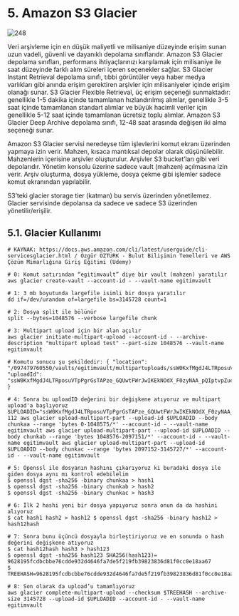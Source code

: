 ﻿# 5. Amazon S3 Glacier
![248](https://github.com/fatihes1/AWS-ile-Bulut-Bilisimin-Temelleri/assets/54971670/4ec783dc-ac8d-45eb-ae51-03a396e58f8c)

Veri arşivleme için en düşük maliyetli ve milisaniye düzeyinde erişim sunan uzun vadeli, güvenli ve dayanıklı depolama sınıflarıdır. Amazon S3 Glacier depolama sınıfları, performans ihtiyaçlarınızı karşılamak için milisaniye ile saat düzeyinde farklı alım süreleri içeren seçenekler sağlar. S3 Glacier Instant Retrieval depolama sınıfı, tıbbi görüntüler veya haber medya varlıkları gibi anında erişim gerektiren arşivler için milisaniyeler içinde erişim olanağı sunar. S3 Glacier Flexible Retrieval, üç erişim seçeneği sunmaktadır: genellikle 1-5 dakika içinde tamamlanan hızlandırılmış alımlar, genellikle 3-5 saat içinde tamamlanan standart alımlar ve büyük hacimli veriler için genellikle 5-12 saat içinde tamamlanan ücretsiz toplu alımlar. Amazon S3 Glacier Deep Archive depolama sınıfı, 12-48 saat arasında değişen iki alma seçeneği sunar. 

Amazon S3 Glacier servisi neredeyse tüm işlevlerini komut ekranı üzerinden yapmaya izin verir. Mahzen, kısaca mantıksal depolar olarak düşünülebilir. Mahzenlerin içerisine arşivler oluşturulur. Arşivler S3 bucket’ları gibi veri depolarıdır. Yönetim konsolu üzerine sadece vault (mahzen) açılmasına izin verir. Arşiv oluşturma, dosya yükleme, dosya çekme gibi işlemler sadece komut ekranından yapılabilir. 

S3’teki glacier storage tier (katman) bu servis üzerinden yönetilemez. Glacier servisinde depolansa da sadece ve sadece S3 üzerinden yönetilir/erişilir.

## 5.1. Glacier Kullanımı

```
# KAYNAK: https://docs.aws.amazon.com/cli/latest/userguide/cli-servicesglacier.html / Özgür ÖZTÜRK - Bulut Bilişimin Temelleri ve AWS Çözüm Mimarlığına Giriş Eğitimi (Udemy) 

# 0: Komut satırından “egitimvault” diye bir vault (mahzen) yaratılır 
aws glacier create-vault --account-id - --vault-name egitimvault 

# 1: 3 mb boyutunda largefile isimli bir dosya yaratılır 
dd if=/dev/urandom of=largefile bs=3145728 count=1 

# 2: Dosya split ile bölünür 
split --bytes=1048576 --verbose largefile chunk 

# 3: Multipart upload için bir alan açılır 
aws glacier initiate-multipart-upload --account-id - --archive-description "multipart upload test" --part-size 1048576 --vault-name egitimvault 

# Komutu sonucu şu şekildedir: { "location": "/097479760550/vaults/egitimvault/multipartuploads/ssW0KxfMgdJ4LTRposuVTpPgrGsTAPze_GQUwtFWrJwIKEkNOdX_F0zyNAA_pQIptvpZueGWWUszGZ446HBIE9aWWVr", "uploadId": "ssW0KxfMgdJ4LTRposuVTpPgrGsTAPze_GQUwtFWrJwIKEkNOdX_F0zyNAA_pQIptvpZueGWWUszGZ446HBIE9aWWVr" } 

# 4: Sonra bu uploadID değerini bir değişkene atıyoruz ve multipart upload'a başlıyoruz
$UPLOADID="ssW0KxfMgdJ4LTRposuVTpPgrGsTAPze_GQUwtFWrJwIKEkNOdX_F0zyNAA_pQIptvpZueGWWUszGZ446HBIE9aWWVr" 112 aws glacier upload-multipart-part --upload-id $UPLOADID --body chunkaa --range 'bytes 0-1048575/*' --account-id - --vault-name egitimvault aws glacier upload-multipart-part --upload-id $UPLOADID --body chunkab --range 'bytes 1048576-2097151/*' --account-id - --vault-name egitimvault aws glacier upload-multipart-part --upload-id $UPLOADID --body chunkac --range 'bytes 2097152-3145727/*' --account-id - --vault-name egitimvault 

# 5: Openssl ile dosyanın hashını çıkarıyoruz ki buradaki dosya ile giden dosya aynı mı kontrol edebilelim 
$ openssl dgst -sha256 -binary chunkaa > hash1 
$ openssl dgst -sha256 -binary chunkab > hash2 
$ openssl dgst -sha256 -binary chunkac > hash3 

# 6: İlk 2 hashi yeni bir dosya yapıyoruz sonra onun da da hashini alıyoruz 
$ cat hash1 hash2 > hash12 $ openssl dgst -sha256 -binary hash12 > hash12hash 

# 7: Sonra bunu üçüncü dosyayla birleştiriyoruz ve en sonunda o hash değerini değişkene atıyoruz 
$ cat hash12hash hash3 > hash123 
$ openssl dgst -sha256 hash123 SHA256(hash123)= 9628195fcdbcbbe76cdde932d4646fa7de5f219fb39823836d81f0cc0e18aa67 
$ TREEHASH=9628195fcdbcbbe76cdde932d4646fa7de5f219fb39823836d81f0cc0e18aa67 

# 8: Son olarak da upload’u tamamlıyoruz 
aws glacier complete-multipart-upload --checksum $TREEHASH --archive-size 3145728 --upload-id $UPLOADID --account-id - --vault-name egitimvault
```


